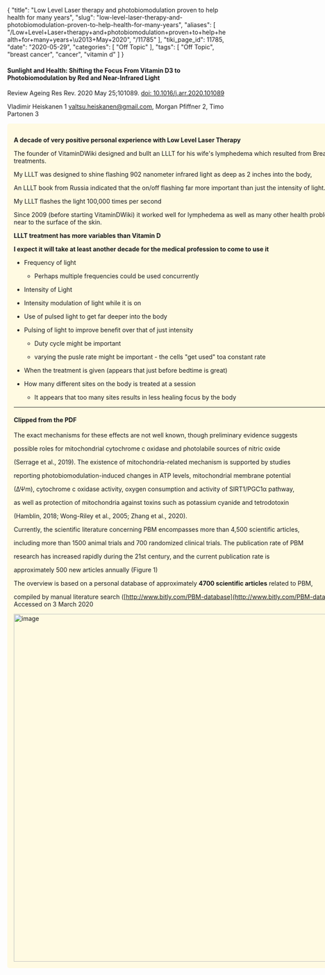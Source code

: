 {
    "title": "Low Level Laser therapy and photobiomodulation proven to help health for many years",
    "slug": "low-level-laser-therapy-and-photobiomodulation-proven-to-help-health-for-many-years",
    "aliases": [
        "/Low+Level+Laser+therapy+and+photobiomodulation+proven+to+help+health+for+many+years+\u2013+May+2020",
        "/11785"
    ],
    "tiki_page_id": 11785,
    "date": "2020-05-29",
    "categories": [
        "Off Topic"
    ],
    "tags": [
        "Off Topic",
        "breast cancer",
        "cancer",
        "vitamin d"
    ]
}


#### Sunlight and Health: Shifting the Focus From Vitamin D3 to Photobiomodulation by Red and Near-Infrared Light

Review Ageing Res Rev. 2020 May 25;101089. [doi: 10.1016/j.arr.2020.101089](https://doi.org/10.1016/j.arr.2020.101089)

Vladimir Heiskanen 1 valtsu.heiskanen@gmail.com, Morgan Pfiffner 2, Timo Partonen 3

<div class="border" style="background-color:#FFFAE2;padding:15px;margin:10px 0;border-radius:5px;width:800px">

 **A decade of very positive personal experience with Low Level Laser Therapy** 

The founder of VitaminDWiki designed and bullt an LLLT for his wife's lymphedema which resulted from Breast Cancer treatments.

My LLLT was designed to shine flashing 902 nanometer infrared light as deep as 2 inches into the body,

An LLLT book from Russia indicated that the on/off flashing far more important than just the intensity of light.

My LLLT flashes the light 100,000 times per second

Since 2009 (before starting VitaminDWiki) it worked well for lymphedema as well as many other health problems that are near to the surface of the skin.

 **LLLT treatment has more variables than Vitamin D** 

 **I expect it will take at least another decade for the medical profession to come to use it** 

* Frequency of light

   * Perhaps multiple frequencies could be used concurrently

* Intensity of Light

* Intensity modulation of light while it is on

* Use of pulsed light to get far deeper into the body

* Pulsing of light to improve benefit over that of just intensity 

   * Duty cycle might be important

   * varying the pusle rate might be important - the cells "get used" toa constant rate 

* When the treatment is given (appears that just before bedtime is great)

* How many different sites on the body is treated at a session 

   * It appears that too many sites results in less healing focus by the body

---

#### Clipped from the PDF

The exact mechanisms for these effects are not well known, though preliminary evidence suggests

possible roles for mitochondrial cytochrome c oxidase and photolabile sources of nitric oxide

(Serrage et al., 2019). The existence of mitochondria-related mechanism is supported by studies

reporting photobiomodulation-induced changes in ATP levels, mitochondrial membrane potential

(ΔΨm), cytochrome c oxidase activity, oxygen consumption and activity of SIRT1/PGC1α pathway,

as well as protection of mitochondria against toxins such as potassium cyanide and tetrodotoxin

(Hamblin, 2018; Wong-Riley et al., 2005; Zhang et al., 2020).

Currently, the scientific literature concerning PBM encompasses more than 4,500 scientific articles,

including more than 1500 animal trials and 700 randomized clinical trials. The publication rate of PBM

research has increased rapidly during the 21st century, and the current publication rate is

approximately 500 new articles annually (Figure 1)

The overview is based on a personal database of approximately  **4700 scientific articles**  related to PBM,

compiled by manual literature search ([http://www.bitly.com/PBM-database](http://www.bitly.com/PBM-database); Accessed on 3 March 2020

<img src="https://d378j1rmrlek7x.cloudfront.net/attachments/jpeg/lllt-studies.jpg" alt="image" width="800">